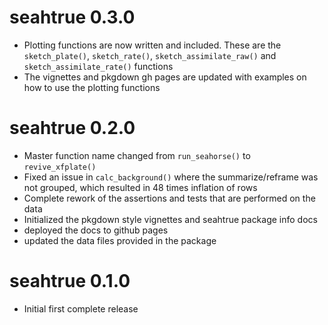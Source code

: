 # seahtrue 0.3.0

* Plotting functions are now written and included. These are the `sketch_plate()`, `sketch_rate()`, `sketch_assimilate_raw()` and `sketch_assimilate_rate()` functions
* The vignettes and pkgdown gh pages are updated with examples on how to use the plotting functions

# seahtrue 0.2.0

* Master function name changed from `run_seahorse()` to `revive_xfplate()`
* Fixed an issue in `calc_background()` where the summarize/reframe was not grouped, which resulted in 48 times inflation of rows
* Complete rework of the assertions and tests that are performed on the data
* Initialized the pkgdown style vignettes and seahtrue package info docs
* deployed the docs to github pages
* updated the data files provided in the package

# seahtrue 0.1.0

* Initial first complete release
